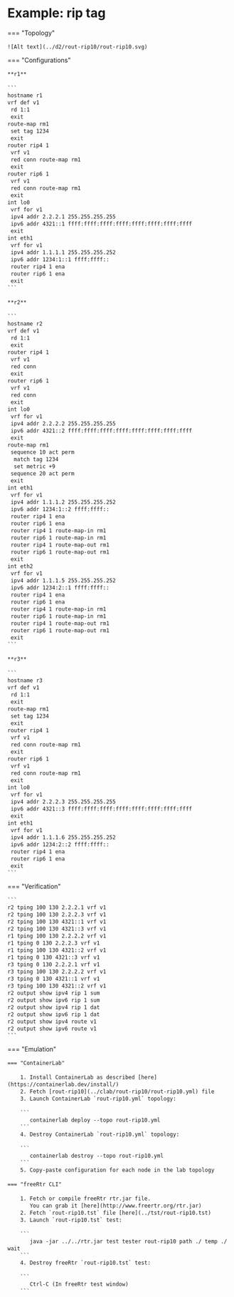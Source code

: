 # Example: rip tag

=== "Topology"

    ![Alt text](../d2/rout-rip10/rout-rip10.svg)

=== "Configurations"

    **r1**

    ```
    hostname r1
    vrf def v1
     rd 1:1
     exit
    route-map rm1
     set tag 1234
     exit
    router rip4 1
     vrf v1
     red conn route-map rm1
     exit
    router rip6 1
     vrf v1
     red conn route-map rm1
     exit
    int lo0
     vrf for v1
     ipv4 addr 2.2.2.1 255.255.255.255
     ipv6 addr 4321::1 ffff:ffff:ffff:ffff:ffff:ffff:ffff:ffff
     exit
    int eth1
     vrf for v1
     ipv4 addr 1.1.1.1 255.255.255.252
     ipv6 addr 1234:1::1 ffff:ffff::
     router rip4 1 ena
     router rip6 1 ena
     exit
    ```

    **r2**

    ```
    hostname r2
    vrf def v1
     rd 1:1
     exit
    router rip4 1
     vrf v1
     red conn
     exit
    router rip6 1
     vrf v1
     red conn
     exit
    int lo0
     vrf for v1
     ipv4 addr 2.2.2.2 255.255.255.255
     ipv6 addr 4321::2 ffff:ffff:ffff:ffff:ffff:ffff:ffff:ffff
     exit
    route-map rm1
     sequence 10 act perm
      match tag 1234
      set metric +9
     sequence 20 act perm
     exit
    int eth1
     vrf for v1
     ipv4 addr 1.1.1.2 255.255.255.252
     ipv6 addr 1234:1::2 ffff:ffff::
     router rip4 1 ena
     router rip6 1 ena
     router rip4 1 route-map-in rm1
     router rip6 1 route-map-in rm1
     router rip4 1 route-map-out rm1
     router rip6 1 route-map-out rm1
     exit
    int eth2
     vrf for v1
     ipv4 addr 1.1.1.5 255.255.255.252
     ipv6 addr 1234:2::1 ffff:ffff::
     router rip4 1 ena
     router rip6 1 ena
     router rip4 1 route-map-in rm1
     router rip6 1 route-map-in rm1
     router rip4 1 route-map-out rm1
     router rip6 1 route-map-out rm1
     exit
    ```

    **r3**

    ```
    hostname r3
    vrf def v1
     rd 1:1
     exit
    route-map rm1
     set tag 1234
     exit
    router rip4 1
     vrf v1
     red conn route-map rm1
     exit
    router rip6 1
     vrf v1
     red conn route-map rm1
     exit
    int lo0
     vrf for v1
     ipv4 addr 2.2.2.3 255.255.255.255
     ipv6 addr 4321::3 ffff:ffff:ffff:ffff:ffff:ffff:ffff:ffff
     exit
    int eth1
     vrf for v1
     ipv4 addr 1.1.1.6 255.255.255.252
     ipv6 addr 1234:2::2 ffff:ffff::
     router rip4 1 ena
     router rip6 1 ena
     exit
    ```

=== "Verification"

    ```
    r2 tping 100 130 2.2.2.1 vrf v1
    r2 tping 100 130 2.2.2.3 vrf v1
    r2 tping 100 130 4321::1 vrf v1
    r2 tping 100 130 4321::3 vrf v1
    r1 tping 100 130 2.2.2.2 vrf v1
    r1 tping 0 130 2.2.2.3 vrf v1
    r1 tping 100 130 4321::2 vrf v1
    r1 tping 0 130 4321::3 vrf v1
    r3 tping 0 130 2.2.2.1 vrf v1
    r3 tping 100 130 2.2.2.2 vrf v1
    r3 tping 0 130 4321::1 vrf v1
    r3 tping 100 130 4321::2 vrf v1
    r2 output show ipv4 rip 1 sum
    r2 output show ipv6 rip 1 sum
    r2 output show ipv4 rip 1 dat
    r2 output show ipv6 rip 1 dat
    r2 output show ipv4 route v1
    r2 output show ipv6 route v1
    ```

=== "Emulation"

    === "ContainerLab"

        1. Install ContainerLab as described [here](https://containerlab.dev/install/)  
        2. Fetch [rout-rip10](../clab/rout-rip10/rout-rip10.yml) file  
        3. Launch ContainerLab `rout-rip10.yml` topology:  

        ```
           containerlab deploy --topo rout-rip10.yml  
        ```
        4. Destroy ContainerLab `rout-rip10.yml` topology:  

        ```
           containerlab destroy --topo rout-rip10.yml  
        ```
        5. Copy-paste configuration for each node in the lab topology

    === "freeRtr CLI"

        1. Fetch or compile freeRtr rtr.jar file.  
           You can grab it [here](http://www.freertr.org/rtr.jar)  
        2. Fetch `rout-rip10.tst` file [here](../tst/rout-rip10.tst)  
        3. Launch `rout-rip10.tst` test:  

        ```
           java -jar ../../rtr.jar test tester rout-rip10 path ./ temp ./ wait
        ```
        4. Destroy freeRtr `rout-rip10.tst` test:  

        ```
           Ctrl-C (In freeRtr test window)
        ```

